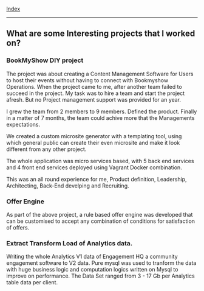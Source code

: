 [Index](index.md)

---

## What are some Interesting projects that I worked on?

### BookMyShow DIY project

The project was about creating a Content Management Software for Users to host their events without having to connect with Bookmyshow Operations. When the project came to me, after another team failed to succeed in the project. My task was to hire a team and start the project afresh. But no Project management support was provided for an year.

I grew the team from 2 members to 9 members. Defined the product. Finally in a matter of 7 months, the team could achive more that the Managements expectations.

We created a custom microsite generator with a templating tool, using which general public can create their even microsite and make it look different from any other project.

The whole application was micro services based, with 5 back end services and 4 front end services deployed using Vagrant Docker  combination.

This was an all round experience for me, Product definition, Leadership, Architecting, Back-End develping and Recruiting.

### Offer Engine

As part of the above project, a rule based offer engine was developed that can be customised to accept any combination of conditions for satisfaction of offers.

### Extract Transform Load of Analytics data.

Writing the whole Analytics V1 data of Engagement HQ a community engagement software to V2 data. Pure mysql was used to tranform the data with huge business logic and computation logics written on Mysql to improve on performance. The Data Set ranged from 3 - 17 Gb per Analytics table data per client.
